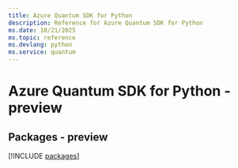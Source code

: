 ```yaml
---
title: Azure Quantum SDK for Python
description: Reference for Azure Quantum SDK for Python
ms.date: 10/21/2025
ms.topic: reference
ms.devlang: python
ms.service: quantum
---
```

# Azure Quantum SDK for Python - preview
## Packages - preview
[!INCLUDE [packages](quantum-index.md)]